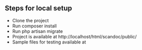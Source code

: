 ## Steps for local setup

- Clone the project
- Run composer install
- Run php artisan migrate
- Project is available at http://localhost/html/scandoc/public/
- Sample files for testing available at
